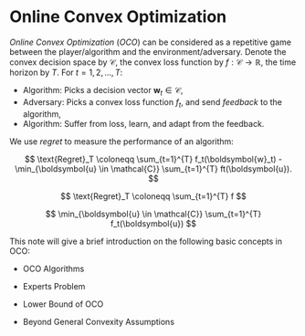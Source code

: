 # Online Convex Optimization

*Online Convex Optimization* (*OCO*) can be considered as a repetitive game between the player/algorithm and the environment/adversary. Denote the convex decision space by $\mathcal{C}$, the convex loss function by $f: \mathcal{C} \rightarrow \mathbb R$, the time horizon by $T$. For $t = 1, 2, ..., T$: 

- Algorithm: Picks a decision vector $\boldsymbol{w}_t \in \mathcal{C}$,
- Adversary: Picks a convex loss function $f_t$, and send *feedback* to the algorithm,
- Algorithm: Suffer from loss, learn, and adapt from the feedback.

We use *regret* to measure the performance of an algorithm:

$$
\text{Regret}_T \coloneqq \sum_{t=1}^{T} f_t(\boldsymbol{w}_t) - \min_{\boldsymbol{u} \in \mathcal{C}} \sum_{t=1}^{T} ft(\boldsymbol{u}).
$$

$$
\text{Regret}_T \coloneqq \sum_{t=1}^{T} f
$$

$$
\min_{\boldsymbol{u} \in \mathcal{C}} \sum_{t=1}^{T} f_t(\boldsymbol{u})
$$

This note will give a brief introduction on the following basic concepts in OCO:

- OCO Algorithms

- Experts Problem

- Lower Bound of OCO

- Beyond General Convexity Assumptions
